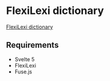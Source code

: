 # FlexiLexi dictionary

[FlexiLexi dictionary](https://flexilexi-dictionary.vercel.app/)

## Requirements

- Svelte 5
- FlexiLexi
- Fuse.js